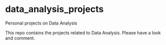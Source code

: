 # data_analysis_projects
Personal projects on Data Analysis

This repo contains the projects related to Data Analysis. 
Please have a look and comment.
